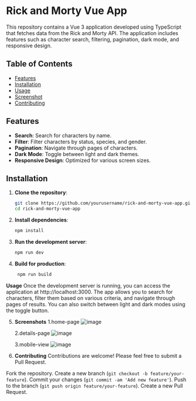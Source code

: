 # Rick and Morty Vue App

This repository contains a Vue 3 application developed using TypeScript that fetches data from the Rick and Morty API. The application includes features such as character search, filtering, pagination, dark mode, and responsive design.

## Table of Contents

- [Features](#features)
- [Installation](#installation)
- [Usage](#usage)
- [Screenshot](#screenshot)
- [Contributing](#contributing)

## Features

- **Search**: Search for characters by name.
- **Filter**: Filter characters by status, species, and gender.
- **Pagination**: Navigate through pages of characters.
- **Dark Mode**: Toggle between light and dark themes.
- **Responsive Design**: Optimized for various screen sizes.

## Installation

1. **Clone the repository**:

   ```sh
   git clone https://github.com/yourusername/rick-and-morty-vue-app.git
   cd rick-and-morty-vue-app

2. **Install dependencies**:

   ```sh
   npm install

3. **Run the development server**:

   ```sh
   npm run dev
   
4. **Build for production**:

   ```sh
    npm run build
   
**Usage**
Once the development server is running, you can access the application at http://localhost:3000. The app allows you to search for characters, filter them based on various criteria, and navigate through pages of results. You can also switch between light and dark modes using the toggle button.

5. **Screenshots**
   1.home-page
   ![image](https://github.com/khunaungpaing/rick-and-morty-wiki-with-vue/blob/main/screenshots/a.png)

   2.details-page
   ![image](https://github.com/khunaungpaing/rick-and-morty-wiki-with-vue/blob/main/screenshots/a.png)

   3.mobile-view
   ![image](https://github.com/khunaungpaing/rick-and-morty-wiki-with-vue/blob/main/screenshots/a.png)

7. **Contributing**
Contributions are welcome! Please feel free to submit a Pull Request.

Fork the repository.
Create a new branch (`git checkout -b feature/your-feature`).
Commit your changes (`git commit -am 'Add new feature'`).
Push to the branch (`git push origin feature/your-feature`).
Create a new Pull Request.
